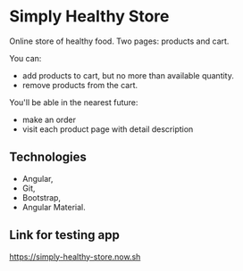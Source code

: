 # Simply Healthy Store

Online store of healthy food. Two pages: products and cart.

You can:

- add products to cart, but no more than available quantity.
- remove products from the cart.

You'll be able in the nearest future:

- make an order
- visit each product page with detail description

## Technologies

- Angular,
- Git,
- Bootstrap,
- Angular Material.

## Link for testing app
https://simply-healthy-store.now.sh

